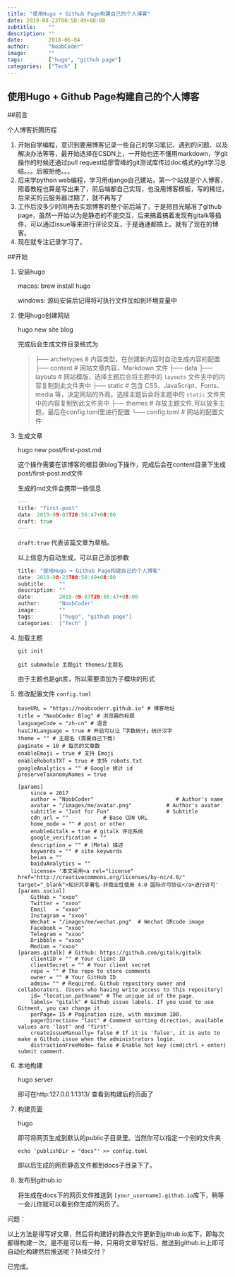 ```yaml
---
title: "使用Hugo + Github Page构建自己的个人博客"
date: 2019-08-23T00:50:49+08:00
subtitle:    ""
description: ""
date:        2018-06-04
author:      "NoobCoder"
image:       ""
tags:        ["hugo", "github page"]
categories:  ["Tech" ]
---
```


## 使用Hugo + Github Page构建自己的个人博客

##前言

个人博客折腾历程

1. 开始自学编程，意识到要用博客记录一些自己的学习笔记、遇到的问题、以及解决办法等等，最开始选择在CSDN上，一开始也还不懂用markdown，学git操作的时候还通过pull request给廖雪峰的git测试库传过doc格式的git学习总结。。。后被拒绝。。。
2. 后来学python web编程，学习用django自己建站，第一个站就是个人博客，照着教程也算是写出来了，前后端都自己实现，也没用博客模板，写的稀烂，后来买的云服务器过期了，就不再写了
3. 工作后没多少时间再去实现博客的整个前后端了，于是把目光瞄准了github page，虽然一开始以为是静态的不能交互，后来搞着搞着发现有gitalk等插件，可以通过issue等来进行评论交互，于是通通都搞上。就有了现在的博客。
4. 现在就专注记录学习了。

##开始

1. 安装hugo

   macos: brew install hugo

   windows: 源码安装后记得将可执行文件加如到环境变量中

2. 使用hugo创建网站

   hugo new site blog

   完成后会生成文件目录格式为

   > ├── archetypes # 内容类型，在创建新内容时自动生成内容的配置
   > ├── content # 网站文章内容，Markdown 文件
   > ├── data
   > ├── layouts # 网站模版，选择主题后会将主题中的 `layouts` 文件夹中的内容复制到此文件夹中
   > ├── static # 包含 CSS、JavaScript、Fonts、media 等，决定网站的外观。选择主题后会将主题中的 `static` 文件夹中的内容复制到此文件夹中
   > ├── themes # 存放主题文件,可以放多主题，最后在config.toml里进行配置
   > └── config.toml # 网站的配置文件

3. 生成文章

   hugo new post/first-post.md

   这个操作需要在该博客的根目录blog下操作，完成后会在content目录下生成post/first-post.md文件

   生成的md文件会携带一些信息

   ```go
   ---
   title: "first-post"
   date: 2019-09-03T20:56:47+08:00
   draft: true
   ---
   ```

   `draft:true` 代表该篇文章为草稿。

   以上信息为自动生成，可以自己添加参数

   ```go
   title: "使用Hugo + Github Page构建自己的个人博客"
   date: 2019-08-23T00:50:49+08:00
   subtitle:    ""
   description: ""
   date:        2019-09-03T20:56:47+08:00
   author:      "NoobCoder"
   image:       ""
   tags:        ["hugo", "github page"]
   categories:  ["Tech" ]
   ```

4. 加载主题

   `git init `

   `git submodule 主题git themes/主题名`

   由于主题也是git库，所以需要添加为子模块的形式

5. 修改配置文件 `config.toml`

   ```shell
   baseURL = "https://noobcoderr.github.io" # 博客地址
   title = "NoobCoder Blog" # 浏览器的标题
   languageCode = "zh-cn" # 语言
   hasCJKLanguage = true # 开启可以让「字数统计」统计汉字
   theme = "" # 主题名 (需要自己下载)
   paginate = 10 # 每页的文章数
   enableEmoji = true # 支持 Emoji
   enableRobotsTXT = true # 支持 robots.txt
   googleAnalytics = "" # Google 统计 id
   preserveTaxonomyNames = true
   
   [params]
       since = 2017
       author = "NoobCoder"                          # Author's name
       avatar = "/images/me/avatar.png"           # Author's avatar
       subtitle = "Just for Fun"                  # Subtitle
       cdn_url = ""           # Base CDN URL
       home_mode = "" # post or other
       enableGitalk = true # gitalk 评论系统
       google_verification = ""
       description = "" # (Meta) 描述
       keywords = "" # site keywords
       beian = ""
       baiduAnalytics = ""
       license= '本文采用<a rel="license" href="http://creativecommons.org/licenses/by-nc/4.0/" target="_blank">知识共享署名-非商业性使用 4.0 国际许可协议</a>进行许可'
   [params.social]
       GitHub = "xxoo"
       Twitter = "xxoo"
       Email   = "xxoo"
       Instagram = "xxoo"
       Wechat = "/images/me/wechat.png"  # Wechat QRcode image
       Facebook = "xxoo"
       Telegram = "xxoo"
       Dribbble = "xxoo"
       Medium = "xxoo"
   [params.gitalk] # Github: https://github.com/gitalk/gitalk
       clientID = "" # Your client ID
       clientSecret = "" # Your client secret
       repo = "" # The repo to store comments
       owner = "" # Your GitHub ID
       admin= "" # Required. Github repository owner and collaborators. (Users who having write access to this repository)
       id= "location.pathname" # The unique id of the page.
       labels= "gitalk" # Github issue labels. If you used to use Gitment, you can change it
       perPage= 15 # Pagination size, with maximum 100.
       pagerDirection= "last" # Comment sorting direction, available values are 'last' and 'first'.
       createIssueManually= false # If it is 'false', it is auto to make a Github issue when the administrators login.
       distractionFreeMode= false # Enable hot key (cmd|ctrl + enter) submit comment.
   
   ```

6. 本地构建

   hugo server

   即可在http:127.0.0.1:1313/ 查看到构建后的页面了

7. 构建页面

   hugo 

   即可将网页生成到默认的public子目录里。当然你可以指定一个别的文件夹

   ```shell
   echo 'publishDir = "docs"' >> config.toml
   ```

   即以后生成的网页静态文件都到docs子目录下了。

8. 发布到github.io

   将生成在docs下的网页文件推送到 `[your_username].github.io`库下，稍等一会儿你就可以看到你生成的网页了。



问题：

以上方法是得写好文章，然后将构建好的静态文件更新到github.io库下，即每次都得构建一次，是不是可以有一种，只用将文章写好后，推送到github.io上即可自动化构建然后推送呢？持续交付？

已完成。